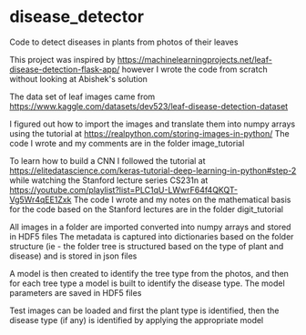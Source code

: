 # disease_detector
Code to detect diseases in plants from photos of their leaves

This project was inspired by https://machinelearningprojects.net/leaf-disease-detection-flask-app/
however I wrote the code from scratch without looking at Abishek's solution

The data set of leaf images came from https://www.kaggle.com/datasets/dev523/leaf-disease-detection-dataset

I figured out how to import the images and translate them into numpy arrays using the tutorial at https://realpython.com/storing-images-in-python/
The code I wrote and my comments are in the folder image_tutorial

To learn how to build a CNN I followed the tutorial at https://elitedatascience.com/keras-tutorial-deep-learning-in-python#step-2 while watching the Stanford lecture series CS231n at https://youtube.com/playlist?list=PLC1qU-LWwrF64f4QKQT-Vg5Wr4qEE1Zxk
The code I wrote and my notes on the mathematical basis for the code based on the Stanford lectures are in the folder digit_tutorial

All images in a folder are imported converted into numpy arrays and stored in HDF5 files
The metadata is captured into dictionaries based on the folder structure (ie - the folder tree is structured based on the type of plant and disease) and is stored in json files

A model is then created to identify the tree type from the photos, and then for each tree type a model is built to identify the disease type. The model parameters are saved in HDF5 files

Test images can be loaded and first the plant type is identified, then the disease type (if any) is identified by applying the appropriate model
